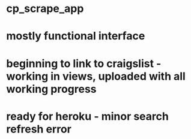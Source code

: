 # cp_scrape_app
# mostly functional interface
# beginning to link to craigslist - working in views, uploaded with all working progress 
# ready for heroku - minor search refresh error 
